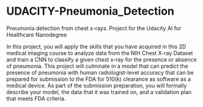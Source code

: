 # UDACITY-Pneumonia_Detection
Pneumonia detection from chest x-rays. Project for the Udacity AI for Healthcare Nanodegree


In this project, you will apply the skills that you have acquired in this 2D medical imaging course to analyze data from the NIH Chest X-ray Dataset and train a CNN
to classify a given chest x-ray for the presence or absence of pneumonia. This project will culminate in a model that can predict the presence of pneumonia with human 
radiologist-level accuracy that can be prepared for submission to the FDA for 510(k) clearance as software as a medical device.
As part of the submission preparation, you will formally describe your model, the data that it was trained on, and a validation plan that meets FDA criteria.
